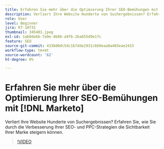 ```yaml
---
title: Erfahren Sie mehr über die Optimierung Ihrer SEO-Bemühungen mit [!DNL Marketo]
description: Verliert Ihre Website Hunderte von Suchergebnissen? Erfahren Sie, wie Sie durch die Verbesserung Ihrer SEO- und PPC-Strategien die Sichtbarkeit Ihrer Marke steigern können.
role: User
level: Beginner
jira: KT-10731
thumbnail: 345401.jpeg
exl-id: 1ab0de6b-7a9e-4b86-a9f6-2ba655d9e1fc
feature: SEO
source-git-commit: 433b00dc5dc1b7dde2931c6b9eaa8a403eae2415
workflow-type: tm+mt
source-wordcount: '62'
ht-degree: 0%

---
```


# Erfahren Sie mehr über die Optimierung Ihrer SEO-Bemühungen mit [!DNL Marketo]

Verliert Ihre Website Hunderte von Suchergebnissen? Erfahren Sie, wie Sie durch die Verbesserung Ihrer SEO- und PPC-Strategien die Sichtbarkeit Ihrer Marke steigern können.

>[!VIDEO](https://video.tv.adobe.com/v/345401/?quality=12&learn=on)
